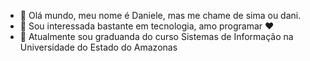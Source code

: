 - 👋 Olá mundo, meu nome é Daniele, mas me chame de sima ou dani.
- 👀 Sou interessada bastante em tecnologia, amo programar ❤
- 🌱 Atualmente sou graduanda do curso Sistemas de Informação na Universidade do Estado do Amazonas
<!---
danisimas/danisimas is a ✨ special ✨ repository because its `README.md` (this file) appears on your GitHub profile.
You can click the Preview link to take a look at your changes.
--->
